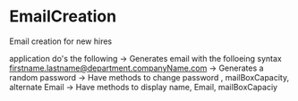 # EmailCreation
Email creation for new hires

application do's the following
-> Generates email with the folloeing syntax firstname.lastname@department.companyName.com
-> Generates a random password
-> Have methods to change password , mailBoxCapacity, alternate Email
-> Have methods to display name, Email, mailBoxCapaciy
